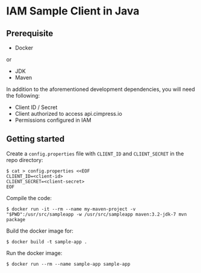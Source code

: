 # IAM Sample Client in Java

## Prerequisite

- Docker

or

- JDK
- Maven

In addition to the aforementioned development dependencies, you will need the following:

- Client ID / Secret
- Client authorized to access api.cimpress.io
- Permissions configured in IAM

## Getting started

Create a `config.properties` file with `CLIENT_ID` and `CLIENT_SECRET` in the repo directory:

```
$ cat > config.properties <<EOF
CLIENT_ID=<client-id>
CLIENT_SECRET=<client-secret>
EOF
```

Compile the code:

```
$ docker run -it --rm --name my-maven-project -v "$PWD":/usr/src/sampleapp -w /usr/src/sampleapp maven:3.2-jdk-7 mvn package
```

Build the docker image for:

```
$ docker build -t sample-app .
```

Run the docker image:

```
$ docker run --rm --name sample-app sample-app
```

